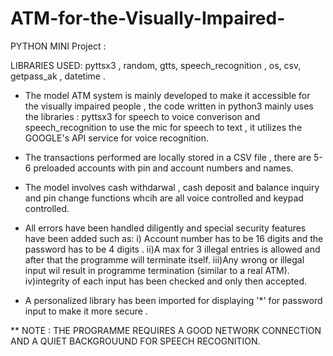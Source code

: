 # ATM-for-the-Visually-Impaired-

PYTHON  MINI Project : 

LIBRARIES USED: pyttsx3 , random, gtts, speech_recognition , os, csv, getpass_ak , datetime .

* The model ATM system is mainly developed to make it accessible for the visually impaired people , 
  the code written in python3 mainly uses the libraries : pyttsx3 for speech to voice converison and 
  speech_recognition to use the mic for speech to text , it utilizes the GOOGLE's API service for voice recognition.
  
* The transactions performed are locally stored in a CSV file , there are 5-6 preloaded accounts with pin and account
  numbers and names.
  
* The model involves cash withdarwal , cash deposit and balance inquiry and pin change functions whcih are all voice 
  controlled and keypad controlled.
  
* All errors have been handled diligently and special security features have been added such as:
  i) Account number has to be 16 digits and the password has to be 4 digits .
  ii)A max for 3 illegal entries is allowed and after that the programme will terminate itself.
  iii)Any wrong or illegal input wil result in programme termination (similar to a real ATM).
  iv)integrity of each input has been checked and only then accepted.
  
* A personalized library has been imported for displaying '*' for password input to make it more secure .

 
  
  
** NOTE : THE PROGRAMME REQUIRES A GOOD NETWORK CONNECTION AND A QUIET BACKGROUUND FOR SPEECH RECOGNITION.

  




